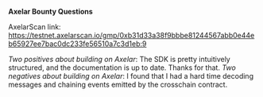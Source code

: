 **Axelar Bounty Questions**

AxelarScan link: https://testnet.axelarscan.io/gmp/0xb31d33a38f9bbbe81244567abb0e44eb65927ee7bac0dc233fe56510a7c3d1eb:9

*Two positives about building on Axelar*: The SDK is pretty intuitively structured, and the documentation is up to date. Thanks for that. 
*Two negatives about building on Axelar*: I found that I had a hard time decoding messages and chaining events emitted by the crosschain contract.

